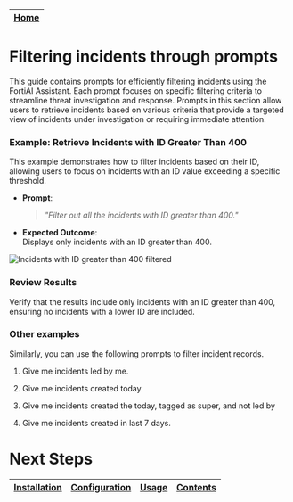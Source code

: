 | [Home](../README.md) |
|----------------------|

# Filtering incidents through prompts

This guide contains prompts for efficiently filtering incidents using the FortiAI Assistant. Each prompt focuses on specific filtering criteria to streamline threat investigation and response. Prompts in this section allow users to retrieve incidents based on various criteria that provide a targeted view of incidents under investigation or requiring immediate attention.

### Example: Retrieve Incidents with ID Greater Than 400

This example demonstrates how to filter incidents based on their ID, allowing users to focus on incidents with an ID value exceeding a specific threshold.

* **Prompt**:  
   > _"Filter out all the incidents with ID greater than 400."_

* **Expected Outcome**:  
   Displays only incidents with an ID greater than 400.

![Incidents with ID greater than 400 filtered](./res/filter-incidents-id-greater-400.png)

### Review Results

Verify that the results include only incidents with an ID greater than 400, ensuring no incidents with a lower ID are included.

### Other examples

Similarly, you can use the following prompts to filter incident records.

1. Give me incidents led by me.
 
2. Give me incidents created today
 
3. Give me incidents created the today, tagged as super, and not led by <user-1>
 
4. Give me incidents created in last 7 days.

# Next Steps

| [Installation](./setup.md#installation) | [Configuration](./setup.md#configuration) | [Usage](./usage.md) | [Contents](./contents.md) |
| --------------------------------------- | ----------------------------------------- | ------------------- | ------------------------- |
